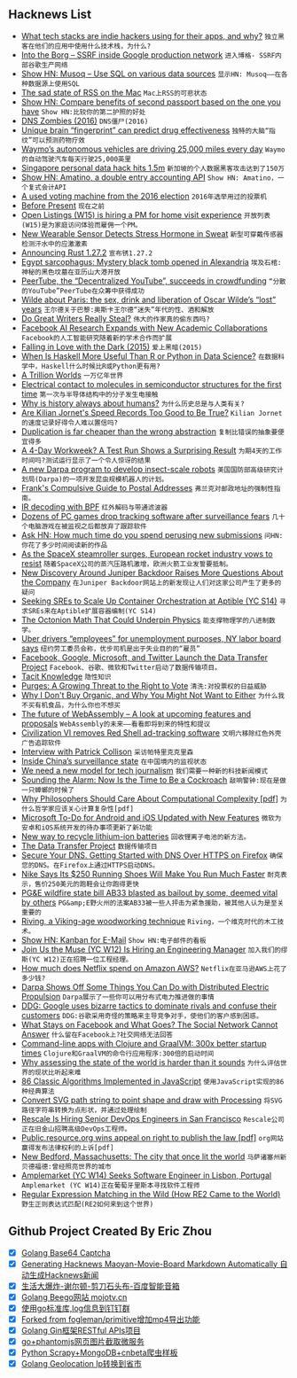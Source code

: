 ## Hacknews List


- [What tech stacks are indie hackers using for their apps, and why?](https://www.indiehackers.com/round-table/what-tech-should-you-use-in-2018)  `独立黑客在他们的应用中使用什么技术栈，为什么?`
- [Into the Borg – SSRF inside Google production network](https://opnsec.com/2018/07/into-the-borg-ssrf-inside-google-production-network/)  `进入博格- SSRF内部谷歌生产网络`
- [Show HN: Musoq – Use SQL on various data sources](https://github.com/Puchaczov/Musoq)  `显示HN: Musoq——在各种数据源上使用SQL`
- [The sad state of RSS on the Mac](https://blog.notmyhostna.me/sad-state-of-rss-on-the-mac/)  `Mac上RSS的可悲状态`
- [Show HN: Compare benefits of second passport based on the one you have](https://multinational.io/)  `Show HN:比较你的第二护照的好处`
- [DNS Zombies (2016)](https://blog.apnic.net/2016/04/04/dns-zombies/)  `DNS僵尸(2016)`
- [Unique brain “fingerprint” can predict drug effectiveness](https://mcgill.ca/newsroom/channels/news/unique-brain-fingerprint-can-predict-drug-effectiveness-287964)  `独特的大脑“指纹”可以预测药物疗效`
- [Waymo’s autonomous vehicles are driving 25,000 miles every day](https://techcrunch.com/2018/07/20/waymos-autonomous-vehicles-are-driving-25000-miles-every-day/)  `Waymo的自动驾驶汽车每天行驶25,000英里`
- [Singapore personal data hack hits 1.5m](https://www.bbc.co.uk/news/world-asia-44900507)  `新加坡的个人数据黑客攻击达到了150万`
- [Show HN: Amatino, a double entry accounting API](https://amatino.io/)  `Show HN: Amatino，一个复式会计API`
- [A used voting machine from the 2016 election](https://twitter.com/AltUSPressSec/status/1019955719964160006)  `2016年选举用过的投票机`
- [Before Present](https://en.wikipedia.org/wiki/Before_Present)  `现在之前`
- [Open Listings (W15) is hiring a PM for home visit experience](https://jobs.lever.co/openlistings/aa84bd1d-4ba9-4d6d-ab92-bf9ced71d0f1)  `开放列表(W15)是为家庭访问体验而雇佣一个PM。`
- [New Wearable Sensor Detects Stress Hormone in Sweat](https://spectrum.ieee.org/view-from-the-valley/biomedical/diagnostics/new-wearable-sensor-detects-stress-hormone-in-sweat)  `新型可穿戴传感器检测汗水中的应激激素`
- [Announcing Rust 1.27.2](https://blog.rust-lang.org/2018/07/20/Rust-1.27.2.html)  `宣布锈1.27.2`
- [Egypt sarcophagus: Mystery black tomb opened in Alexandria](https://www.bbc.co.uk/news/world-middle-east-44893804)  `埃及石棺:神秘的黑色坟墓在亚历山大港开放`
- [PeerTube, the “Decentralized YouTube”, succeeds in crowdfunding](https://quariety.com/2018/07/20/peertube-the-decentralized-youtube-succeeds-in-crowdfunding/)  `“分散的YouTube”PeerTube在众筹中获得成功`
- [Wilde about Paris: the sex, drink and liberation of Oscar Wilde’s “lost” years](https://www.prospectmagazine.co.uk/arts-and-books/wilde-about-paris-the-sex-drink-and-liberation-of-oscar-wildes-lost-years)  `王尔德关于巴黎:奥斯卡王尔德“迷失”年代的性、酒和解放`
- [Do Great Writers Really Steal?](https://lithub.com/do-great-writers-really-steal-on-plagiarism-and-publishing/)  `伟大的作家真的偷东西吗?`
- [Facebook AI Research Expands with New Academic Collaborations](https://code.fb.com/ai-research/facebook-ai-research-expands-with-new-academic-collaborations/)  `Facebook的人工智能研究随着新的学术合作而扩展`
- [Falling in Love with the Dark (2015)](http://nautil.us/issue/27/dark-matter/falling-in-love-with-the-dark)  `爱上黑暗(2015)`
- [When Is Haskell More Useful Than R or Python in Data Science?](https://www.forbes.com/sites/quora/2018/01/24/when-is-haskell-more-useful-than-r-or-python-in-data-science/#1daa23e69e47)  `在数据科学中，Haskell什么时候比R或Python更有用?`
- [A Trillion Worlds](https://blogs.scientificamerican.com/observations/a-trillion-worlds/)  `一万亿年世界`
- [Electrical contact to molecules in semiconductor structures for the first time](https://www.unibas.ch/en/News-Events/News/Uni-Research/Electrical-contact-to-molecules-in-semiconductor-structures-established-for-the-first-time.html)  `第一次与半导体结构中的分子发生电接触`
- [Why is history always about humans?](https://www.bostonglobe.com/ideas/2018/07/13/why-history-always-about-humans/kXSi8rJLcfQKYR1P3EDUIM/story.html)  `为什么历史总是与人类有关?`
- [Are Kilian Jornet&#39;s Speed Records Too Good to Be True?](https://www.outsideonline.com/2324076/ultrarunner-kilian-jornet-everest-controversy)  `Kilian Jornet的速度记录好得令人难以置信吗?`
- [Duplication is far cheaper than the wrong abstraction](https://www.sandimetz.com/blog/2016/1/20/the-wrong-abstraction)  `复制比错误的抽象要便宜得多`
- [A 4-Day Workweek? A Test Run Shows a Surprising Result](https://www.nytimes.com/2018/07/19/world/asia/four-day-workweek-new-zealand.html)  `为期4天的工作时间吗?测试运行显示了一个令人惊讶的结果`
- [A new Darpa program to develop insect-scale robots](https://spectrum.ieee.org/automaton/robotics/robotics-hardware/darpa-wants-your-insect-scale-robots-for-a-micro-olympics)  `美国国防部高级研究计划局(Darpa)的一项开发昆虫规模机器人的计划。`
- [Frank&#39;s Compulsive Guide to Postal Addresses](http://www.columbia.edu/~fdc/postal/)  `弗兰克对邮政地址的强制性指南。`
- [IR decoding with BPF](https://lwn.net/Articles/759188/)  `红外解码与带通滤波器`
- [Dozens of PC games drop tracking software after surveillance fears](https://www.wired.co.uk/article/red-shell-game-tracking-gdpr)  `几十个电脑游戏在被监视之后都放弃了跟踪软件`
- [Ask HN: How much time do you spend perusing new submissions](item?id=17574672)  `问HN:你花了多少时间阅读新的作品`
- [As the SpaceX steamroller surges, European rocket industry vows to resist](https://arstechnica.com/science/2018/07/as-the-spacex-steamroller-surges-european-rocket-industry-vows-to-resist/)  `随着SpaceX公司的蒸汽压路机激增，欧洲火箭工业发誓要抵制。`
- [New Discovery Around Juniper Backdoor Raises More Questions About the Company](https://www.wired.com/2016/01/new-discovery-around-juniper-backdoor-raises-more-questions-about-the-company/)  `在Juniper Backdoor网站上的新发现让人们对这家公司产生了更多的疑问`
- [Seeking SREs to Scale Up Container Orchestration at  Aptible (YC S14)](https://jobs.lever.co/aptible/cdc31a4d-e488-439d-96ff-898386bcdbdb)  `寻求SREs来在Aptible扩展容器编制(YC S14)`
- [The Octonion Math That Could Underpin Physics](https://www.quantamagazine.org/the-octonion-math-that-could-underpin-physics-20180720)  `能支撑物理学的八进制数学。`
- [Uber drivers “employees” for unemployment purposes, NY labor board says](https://arstechnica.com/tech-policy/2018/07/uber-drivers-employees-for-unemployment-purposes-ny-labor-board-says/)  `纽约劳工委员会称，优步司机是出于失业目的的“雇员”`
- [Facebook, Google, Microsoft, and Twitter Launch the Data Transfer Project](https://github.com/google/data-transfer-project)  `Facebook、谷歌、微软和Twitter启动了数据传输项目。`
- [Tacit Knowledge](http://www.doxsey.net/blog/tacit-knowledge)  `隐性知识`
- [Purges: A Growing Threat to the Right to Vote](https://www.brennancenter.org/publication/purges-growing-threat-right-vote)  `清洗:对投票权的日益威胁`
- [Why I Don&#39;t Buy Organic, and Why You Might Not Want to Either](https://www.forbes.com/sites/stevensavage/2016/03/19/why-i-dont-buy-organic-and-why-you-might-want-to-either/)  `为什么我不买有机食品，为什么你也不想买`
- [The future of WebAssembly – A look at upcoming features and proposals](https://blog.scottlogic.com/2018/07/20/wasm-future.html)  `WebAssembly的未来——看看即将到来的特性和提议`
- [Civilization VI removes Red Shell ad-tracking software](https://www.rockpapershotgun.com/2018/07/20/civilization-vi-removes-red-shell/)  `文明六移除红色外壳广告追踪软件`
- [Interview with Patrick Collison](http://growth.eladgil.com/book/chapter-5-organizational-structure-and-hypergrowth/you-cant-delegate-culture-an-interview-with-patrick-collison/)  `采访帕特里克克里森`
- [Inside China’s surveillance state](https://www.ft.com/content/2182eebe-8a17-11e8-bf9e-8771d5404543)  `在中国境内的监视状态`
- [We need a new model for tech journalism](https://www.cjr.org/business_of_news/tech-journalism.php)  `我们需要一种新的科技新闻模式`
- [Sounding the Alarm: Now Is the Time to Be a Cockroach](http://www.erica.biz/2018/cockroach/)  `敲响警钟:现在是做一只蟑螂的时候了`
- [Why Philosophers Should Care About Computational Complexity [pdf]](https://www.scottaaronson.com/papers/philos.pdf)  `为什么哲学家应该关心计算复杂性[pdf]`
- [Microsoft To-Do for Android and iOS Updated with New Features](https://www.bleepingcomputer.com/news/microsoft/microsoft-to-do-for-android-and-ios-updated-with-new-features/)  `微软为安卓和iOS系统开发的待办事项更新了新功能`
- [New way to recycle lithium-ion batteries](http://www.latimes.com/business/technology/la-fi-lithium-ion-battery-recycling-20180316-story.html)  `回收锂离子电池的新方法。`
- [The Data Transfer Project](https://datatransferproject.dev/)  `数据传输项目`
- [Secure Your DNS. Getting Started with DNS Over HTTPS on Firefox](https://medium.com/@nykolas.z/getting-started-with-dns-over-https-on-firefox-e9b5fc865a43)  `确保您的DNS。在Firefox上通过HTTPS启动DNS。`
- [Nike Says Its $250 Running Shoes Will Make You Run Much Faster](https://www.nytimes.com/interactive/2018/07/18/upshot/nike-vaporfly-shoe-strava.html)  `耐克表示，售价250美元的跑鞋会让你跑得更快`
- [PG&amp;E wildfire state bill AB33 blasted as bailout by some, deemed vital by others](https://www.mercurynews.com/2018/07/17/pge-wildfire-state-bill-blasted-as-bailout-by-some-deemed-vital-by-others/)  `PG&amp;E野火州的法案AB33被一些人抨击为紧急援助，被其他人认为是至关重要的`
- [Riving, a Viking-age woodworking technique](http://www.hurstwic.org/history/articles/manufacturing/text/viking_woodworking_riving.htm)  `Riving，一个维克时代的木工技术。`
- [Show HN: Kanban for E-Mail](https://kanbanmail.app/)  `Show HN:电子邮件的看板`
- [Join Us the  Muse (YC W12) Is Hiring an Engineering Manager](https://www.themuse.com/jobs/themuse/engineering-manager-9b5605)  `加入我们的缪斯(YC W12)正在招聘一位工程经理。`
- [How much does Netflix spend on Amazon AWS?](https://www.quora.com/How-much-does-Netflix-spend-on-Amazon-AWS?share=1)  `Netflix在亚马逊AWS上花了多少钱?`
- [Darpa Shows Off Some Things You Can Do with Distributed Electric Propulsion](https://spectrum.ieee.org/tech-talk/transportation/advanced-cars/darpa-vehicle-technologies)  `Darpa展示了一些你可以用分布式电力推进做的事情`
- [DDG: Google uses bizarre tactics to dominate rivals and confuse their customers](https://www.independent.co.uk/life-style/gadgets-and-tech/news/google-alternatives-privacy-duckduckgo-search-engine-browser-chrome-eu-fine-a8455321.html)  `DDG:谷歌采用奇怪的策略来主导竞争对手，使他们的客户感到困惑。`
- [What Stays on Facebook and What Goes? The Social Network Cannot Answer](https://www.nytimes.com/2018/07/19/technology/facebook-misinformation.html)  `什么留在Facebook上?社交网络无法回答`
- [Command-line apps with Clojure and GraalVM: 300x better startup times](https://www.astrecipes.net/blog/2018/07/20/cmd-line-apps-with-clojure-and-graalvm/)  `Clojure和GraalVM的命令行应用程序:300倍的启动时间`
- [Why assessing the state of the world is harder than it sounds](https://www.newyorker.com/magazine/2018/07/23/are-things-getting-better-or-worse)  `为什么评估世界的现状比听起来难`
- [86 Classic Algorithms Implemented in JavaScript](https://github.com/trekhleb/javascript-algorithms/blob/master/README.md)  `使用JavaScript实现的86种经典算法`
- [Convert SVG path string to point shape and draw with Processing](http://processingjs.nihongoresources.com/svgparser/)  `将SVG路径字符串转换为点形状，并通过处理绘制`
- [Rescale Is Hiring Senior DevOps Engineers in San Francisco](https://jobs.lever.co/rescale/5bbd7886-8b96-4bf6-a0be-c5df930b9fd3?lever-origin=applied&amp;lever-source%5B%5D=Hacker%20News)  `Rescale公司正在旧金山招聘高级DevOps工程师。`
- [Public.resource.org wins appeal on right to publish the law [pdf]](https://www.cadc.uscourts.gov/internet/opinions.nsf/533D47AF883C8194852582CD0052B8D4/$file/17-7035.pdf)  `org网站赢得发布法律权利的上诉[pdf]`
- [New Bedford, Massachusetts: The city that once lit the world](http://www.bbc.com/travel/story/20180719-the-city-that-lit-the-world)  `马萨诸塞州新贝德福德:曾经照亮世界的城市`
- [Amplemarket (YC W14) Seeks Software Engineer in Lisbon, Portugal](item?id=17580515)  `Amplemarket (YC W14)正在葡萄牙里斯本寻找软件工程师`
- [Regular Expression Matching in the Wild (How RE2 Came to the World)](https://swtch.com/~rsc/regexp/regexp3.html)  `野生正则表达式匹配(RE2如何来到这个世界)`

## Github Project Created By Eric Zhou

- [x] [Golang Base64 Captcha](https://github.com/mojocn/base64Captcha)
- [x] [Generating Hacknews Maoyan-Movie-Board Markdown Automatically 自动生成Hacknews新闻](https://github.com/dejavuzhou/md-genie)
- [x] [生活大爆炸-谢尔顿-剪刀石头布-百度智能音箱](https://github.com/mojocn/dueros-bang-game)
- [x] [Golang Beego网站 mojotv.cn](https://github.com/mojocn/www.mojotv.cn)
- [x] [使用go标准库,log信息到钉钉群](https://github.com/mojocn/dooger)
- [x] [Forked from fogleman/primitive增加mp4导出功能](https://github.com/mojocn/primitive)
- [x] [Golang Gin框架RESTful APIs项目](https://github.com/JJJJJJJerk/ezier-golang-web-api-framework)
- [x] [go+phantomjs网页图片截取微服务](https://github.com/mojocn/screen_shot)
- [x] [Python Scrapy+MongoDB+cnbeta爬虫样板](https://github.com/mojocn/scrapy_mongodb_boilerplate_cnbeta)
- [x] [Golang Geolocation Ip转换到省市](https://github.com/mojocn/ip2location)